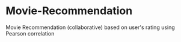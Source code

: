 # Movie-Recommendation
Movie Recommendation (collaborative) based on user's rating using Pearson correlation
